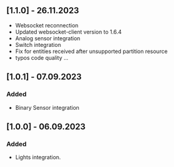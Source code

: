 ## [1.1.0] - 26.11.2023
- Websocket reconnection
- Updated websocket-client version to 1.6.4
- Analog sensor integration
- Switch integration
- Fix for entities received after unsupported partition resource
- typos code quality ...

## [1.0.1] - 07.09.2023

### Added 

- Binary Sensor integration 


## [1.0.0] - 06.09.2023

### Added

- Lights integration.